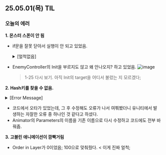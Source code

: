 ## 25.05.01(목) TIL

### 오늘의 에러
__1. 몬스터 스폰이 안 됨__ <br>

  * if문을 잘못 닫아서 실행이 안 되고 있었음.
      <details>
      <summary>[얼척없음]</summary>
        
    ![image](https://github.com/user-attachments/assets/ed4fe0d0-ebc1-4554-a01b-e63f6fc6764b)
    > 이러고 앉았다
      
      </details>
      
* EnemyController의 Init을 부르지도 않고 왜 안나오지? 하고 있었음.
  ![image](https://github.com/user-attachments/assets/6cce8080-92a7-49db-bbed-b464698e41f9)
  > 1-25 다시 보기. 아직 Init의 target을 어디서 불렀는 지 모르겠다;
      
__2. Hash키를 찾을 수 없음.__ <br>

  <details>
  <summary>[Error Message]</summary>
        
  ![image](https://github.com/user-attachments/assets/cf4e6a7f-3426-4c44-b774-140f562b0d5c)

  </details>
    
  * 코드에서 오타가 있었는데, 그 후 수정해도 오류가 나서 여쭤봤더니 유니티에서 발생하는 자잘한 오류 중 하나인 것 같다고 하셨다.   
  * Animator의 Parameters의 이름을 기존 이름으로 다시 수정하고 코드에도 전부 바꿔줌.
    
__3. 고블린 애니메이션이 깜빡거림__ <br>

  * Order in Layer가 0이었음; 100으로 맞춰줬다. < 이게 진짜 얼척;
